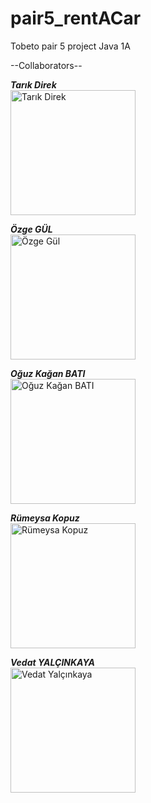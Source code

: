 # pair5_rentACar
Tobeto pair 5 project Java 1A

--Collaborators-- <br>

<b>*Tarık Direk*</b><br>
<img src="https://github.com/Tarikdirek.png" alt="Tarık Direk" width="200"/>

<b>*Özge GÜL*</b><br>
<img src="https://github.com/ozgegul.png" alt="Özge Gül" width="200"/>

<b>*Oğuz Kağan BATI*</b><br>
<img src="https://github.com/oguzkaganbati.png" alt="Oğuz Kağan BATI" width="200"/>

<b>*Rümeysa Kopuz*</b><br>
<img src="https://github.com/RumeysaaKopuz.png" alt="Rümeysa Kopuz" width="200"/>

<b>*Vedat YALÇINKAYA*</b><br>
<img src="https://github.com/VedatYalcinkaya.png" alt="Vedat Yalçınkaya" width="200"/>










